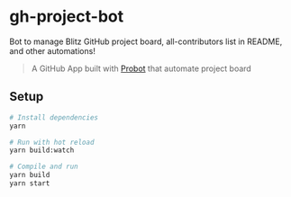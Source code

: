 # gh-project-bot

Bot to manage Blitz GitHub project board, all-contributors list in README, and other automations!

> A GitHub App built with [Probot](https://github.com/probot/probot) that automate project board

## Setup

```sh
# Install dependencies
yarn

# Run with hot reload
yarn build:watch

# Compile and run
yarn build
yarn start
```
